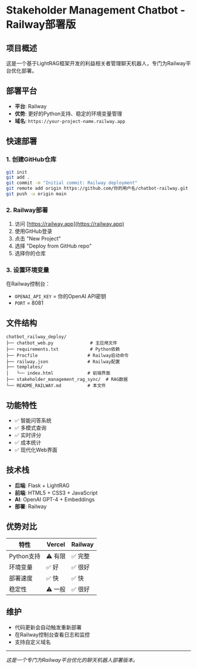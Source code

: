 # Stakeholder Management Chatbot - Railway部署版

## 项目概述
这是一个基于LightRAG框架开发的利益相关者管理聊天机器人，专门为Railway平台优化部署。

## 部署平台
- **平台**: Railway
- **优势**: 更好的Python支持、稳定的环境变量管理
- **域名**: `https://your-project-name.railway.app`

## 快速部署

### 1. 创建GitHub仓库
```bash
git init
git add .
git commit -m "Initial commit: Railway deployment"
git remote add origin https://github.com/你的用户名/chatbot-railway.git
git push -u origin main
```

### 2. Railway部署
1. 访问 [https://railway.app](https://railway.app)
2. 使用GitHub登录
3. 点击 "New Project"
4. 选择 "Deploy from GitHub repo"
5. 选择你的仓库

### 3. 设置环境变量
在Railway控制台：
- `OPENAI_API_KEY` = 你的OpenAI API密钥
- `PORT` = 8081

## 文件结构
```
chatbot_railway_deploy/
├── chatbot_web.py              # 主应用文件
├── requirements.txt            # Python依赖
├── Procfile                   # Railway启动命令
├── railway.json               # Railway配置
├── templates/
│   └── index.html             # 前端界面
├── stakeholder_management_rag_sync/  # RAG数据
└── README_RAILWAY.md          # 本文件
```

## 功能特性
- ✅ 智能问答系统
- ✅ 多模式查询
- ✅ 实时评分
- ✅ 成本统计
- ✅ 现代化Web界面

## 技术栈
- **后端**: Flask + LightRAG
- **前端**: HTML5 + CSS3 + JavaScript
- **AI**: OpenAI GPT-4 + Embeddings
- **部署**: Railway

## 优势对比
| 特性 | Vercel | Railway |
|------|--------|---------|
| Python支持 | ⚠️ 有限 | ✅ 完整 |
| 环境变量 | ✅ 好 | ✅ 很好 |
| 部署速度 | ✅ 快 | ✅ 快 |
| 稳定性 | ⚠️ 一般 | ✅ 很好 |

## 维护
- 代码更新会自动触发重新部署
- 在Railway控制台查看日志和监控
- 支持自定义域名

---
*这是一个专门为Railway平台优化的聊天机器人部署版本。* 